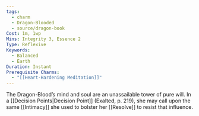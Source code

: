 ```yaml
---
tags:
  - charm
  - Dragon-Blooded
  - source/dragon-book
Cost: 1m, 1wp
Mins: Integrity 3, Essence 2
Type: Reflexive
Keywords:
  - Balanced
  - Earth
Duration: Instant
Prerequisite Charms:
  - "[[Heart-Hardening Meditation]]"
---
```

The Dragon-Blood’s mind and soul are an unassailable tower of pure will. In a [[Decision Points|Decision Point]] (Exalted, p. 219), she may call upon the same [[Intimacy]] she used to bolster her [[Resolve]] to resist that influence.